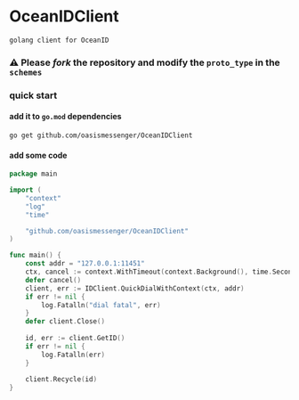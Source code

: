 # OceanIDClient

`golang client for OceanID`

### ⚠ Please _fork_ the repository and modify the `proto_type` in the `schemes`

### quick start

#### add it to `go.mod` dependencies 

```shell
go get github.com/oasismessenger/OceanIDClient
```

#### add some code

```go
package main

import (
	"context"
	"log"
	"time"

	"github.com/oasismessenger/OceanIDClient"
)

func main() {
	const addr = "127.0.0.1:11451"
	ctx, cancel := context.WithTimeout(context.Background(), time.Second*10)
	defer cancel()
	client, err := IDClient.QuickDialWithContext(ctx, addr)
	if err != nil {
		log.Fatalln("dial fatal", err)
	}
	defer client.Close()
	
	id, err := client.GetID()
	if err != nil {
        log.Fatalln(err)
	}
	
	client.Recycle(id)
}
```
